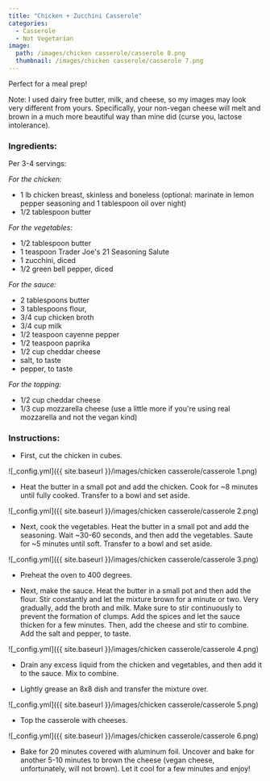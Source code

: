 ```yaml
---
title: "Chicken + Zucchini Casserole"
categories:
  - Casserole
  - Not Vegetarian
image:
  path: /images/chicken casserole/casserole 8.png
  thumbnail: /images/chicken casserole/casserole 7.png
---
```


Perfect for a meal prep!

Note: I used dairy free butter, milk, and cheese, so my images may look very different from yours. Specifically, your non-vegan cheese will melt and brown in a much more beautiful way than mine did (curse you, lactose intolerance).

### Ingredients:

Per 3-4 servings:

_For the chicken:_

* 1 lb chicken breast, skinless and boneless (optional: marinate in lemon pepper seasoning and 1 tablespoon oil over night)
* 1/2 tablespoon butter

_For the vegetables:_

* 1/2 tablespoon butter
* 1 teaspoon Trader Joe's 21 Seasoning Salute
* 1 zucchini, diced
* 1/2 green bell pepper, diced

_For the sauce:_
* 2 tablespoons butter
* 3 tablespoons flour,
* 3/4 cup chicken broth
* 3/4 cup milk 
* 1/2 teaspoon cayenne pepper
* 1/2 teaspoon paprika
* 1/2 cup cheddar cheese
* salt, to taste
* pepper, to taste

_For the topping:_
* 1/2 cup cheddar cheese
* 1/3 cup mozzarella cheese (use a little more if you're using real mozzarella and not the vegan kind)


### Instructions:

* First, cut the chicken in cubes.

![_config.yml]({{ site.baseurl }}/images/chicken casserole/casserole 1.png)

* Heat the butter in a small pot and add the chicken. Cook for ~8 minutes until fully cooked. Transfer to a bowl and set aside.

![_config.yml]({{ site.baseurl }}/images/chicken casserole/casserole 2.png)

* Next, cook the vegetables. Heat the butter in a small pot and add the seasoning. Wait ~30-60 seconds, and then add the vegetables. Saute for ~5 minutes until soft. Transfer to a bowl and set aside.

![_config.yml]({{ site.baseurl }}/images/chicken casserole/casserole 3.png)

* Preheat the oven to 400 degrees.

* Next, make the sauce. Heat the butter in a small pot and then add the flour. Stir constantly and let the mixture brown for a minute or two. Very gradually, add the broth and milk. Make sure to stir continuously to prevent the formation of clumps. Add the spices and let the sauce thicken for a few minutes. Then, add the cheese and stir to combine. Add the salt and pepper, to taste.  

![_config.yml]({{ site.baseurl }}/images/chicken casserole/casserole 4.png)

* Drain any excess liquid from the chicken and vegetables, and then add it to the sauce. Mix to combine.

* Lightly grease an 8x8 dish and transfer the mixture over. 

![_config.yml]({{ site.baseurl }}/images/chicken casserole/casserole 5.png)

* Top the casserole with cheeses. 

![_config.yml]({{ site.baseurl }}/images/chicken casserole/casserole 6.png)

* Bake for 20 minutes covered with aluminum foil. Uncover and bake for another 5-10 minutes to brown the cheese (vegan cheese, unfortunately, will not brown). Let it cool for a few minutes and enjoy!


